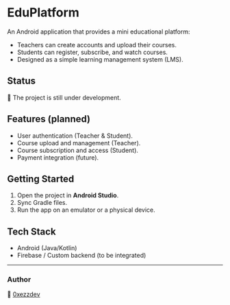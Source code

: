 # EduPlatform

An Android application that provides a mini educational platform:

- Teachers can create accounts and upload their courses.
- Students can register, subscribe, and watch courses.
- Designed as a simple learning management system (LMS).

## Status
🚧 The project is still under development.

## Features (planned)
- User authentication (Teacher & Student).
- Course upload and management (Teacher).
- Course subscription and access (Student).
- Payment integration (future).

## Getting Started
1. Open the project in **Android Studio**.
2. Sync Gradle files.
3. Run the app on an emulator or a physical device.

## Tech Stack
- Android (Java/Kotlin)
- Firebase / Custom backend (to be integrated)

---

### Author
👤 [0xezzdev](https://github.com/0xezzdev)
